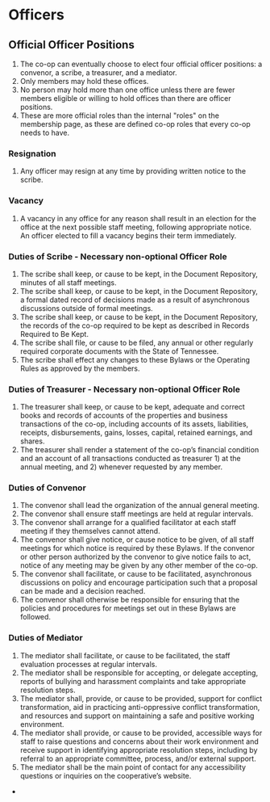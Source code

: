 # Officers

## Official Officer Positions

1. The co-op can eventually choose to elect four official officer positions: a convenor, a scribe, a treasurer, and a mediator.
2. Only members may hold these offices.
3. No person may hold more than one office unless there are fewer members eligible or willing to hold offices than there are officer positions.
4. These are more official roles than the internal "roles" on the membership page, as these are defined co-op roles that every co-op needs to have.

### Resignation

1. Any officer may resign at any time by providing written notice to the scribe.

### Vacancy

1. A vacancy in any office for any reason shall result in an election for the office at the next possible staff meeting, following appropriate notice. An officer elected to fill a vacancy begins their term immediately.

### Duties of Scribe - Necessary non-optional Officer Role

1. The scribe shall keep, or cause to be kept, in the Document Repository, minutes of all staff meetings.
2. The scribe shall keep, or cause to be kept, in the Document Repository, a formal dated record of decisions made as a result of asynchronous discussions outside of formal meetings.
3. The scribe shall keep, or cause to be kept, in the Document Repository, the records of the co-op required to be kept as described in Records Required to Be Kept.
4. The scribe shall file, or cause to be filed, any annual or other regularly required corporate documents with the State of Tennessee.
5. The scribe shall effect any changes to these Bylaws or the Operating Rules as approved by the members.

### Duties of Treasurer - Necessary non-optional Officer Role

1. The treasurer shall keep, or cause to be kept, adequate and correct books and records of accounts of the properties and business transactions of the co-op, including accounts of its assets, liabilities, receipts, disbursements, gains, losses, capital, retained earnings, and shares.
2. The treasurer shall render a statement of the co-op’s financial condition and an account of all transactions conducted as treasurer 1) at the annual meeting, and 2) whenever requested by any member.

### Duties of Convenor

1. The convenor shall lead the organization of the annual general meeting.
2. The convenor shall ensure staff meetings are held at regular intervals.
3. The convenor shall arrange for a qualified facilitator at each staff meeting if they themselves cannot attend.
4. The convenor shall give notice, or cause notice to be given, of all staff meetings for which notice is required by these Bylaws. If the convenor or other person authorized by the convenor to give notice fails to act, notice of any meeting may be given by any other member of the co-op.
5. The convenor shall facilitate, or cause to be facilitated, asynchronous discussions on policy and encourage participation such that a proposal can be made and a decision reached.
6. The convenor shall otherwise be responsible for ensuring that the policies and procedures for meetings set out in these Bylaws are followed.

### Duties of Mediator

1. The mediator shall facilitate, or cause to be facilitated, the staff evaluation processes at regular intervals.
2. The mediator shall be responsible for accepting, or delegate accepting, reports of bullying and harassment complaints and take appropriate resolution steps.
3. The mediator shall, provide, or cause to be provided, support for conflict transformation, aid in practicing anti-oppressive conflict transformation, and resources and support on maintaining a safe and positive working environment.
4. The mediator shall provide, or cause to be provided, accessible ways for staff to raise questions and concerns about their work environment and receive support in identifying appropriate resolution steps, including by referral to an appropriate committee, process, and/or external support.
5. The mediator shall be the main point of contact for any accessibility questions or inquiries on the cooperative’s website.

-

